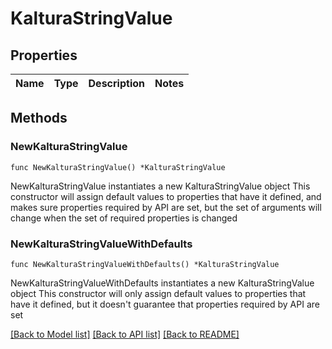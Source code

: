 # KalturaStringValue

## Properties

Name | Type | Description | Notes
------------ | ------------- | ------------- | -------------

## Methods

### NewKalturaStringValue

`func NewKalturaStringValue() *KalturaStringValue`

NewKalturaStringValue instantiates a new KalturaStringValue object
This constructor will assign default values to properties that have it defined,
and makes sure properties required by API are set, but the set of arguments
will change when the set of required properties is changed

### NewKalturaStringValueWithDefaults

`func NewKalturaStringValueWithDefaults() *KalturaStringValue`

NewKalturaStringValueWithDefaults instantiates a new KalturaStringValue object
This constructor will only assign default values to properties that have it defined,
but it doesn't guarantee that properties required by API are set


[[Back to Model list]](../README.md#documentation-for-models) [[Back to API list]](../README.md#documentation-for-api-endpoints) [[Back to README]](../README.md)



